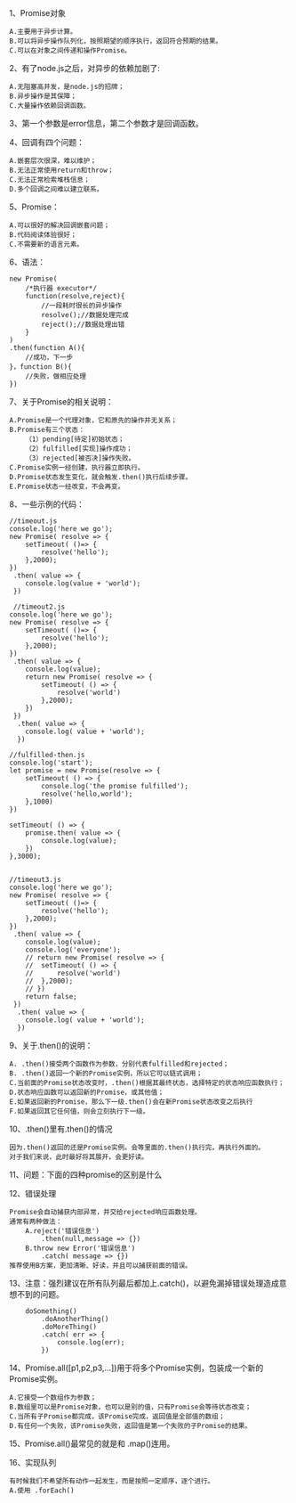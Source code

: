 1、Promise对象

	A.主要用于异步计算。
    B.可以将异步操作队列化，按照期望的顺序执行，返回符合预期的结果。
    C.可以在对象之间传递和操作Promise。

2、有了node.js之后，对异步的依赖加剧了:

	A.无阻塞高并发，是node.js的招牌；
    B.异步操作是其保障；
    C.大量操作依赖回调函数。

3、第一个参数是error信息，第二个参数才是回调函数。

4、回调有四个问题：

	A.嵌套层次很深，难以维护；
    B.无法正常使用return和throw；
    C.无法正常检索堆栈信息；
    D.多个回调之间难以建立联系。
    
5、Promise：

	A.可以很好的解决回调嵌套问题；
    B.代码阅读体验很好；
    C.不需要新的语言元素。
    
6、语法：

	new Promise(
    	/*执行器 executor*/
        function(resolve,reject){
        	//一段耗时很长的异步操作
            resolve();//数据处理完成
            reject();//数据处理出错
        }	
    )
    .then(function A(){
    	//成功，下一步
    }，function B(){
    	//失败，做相应处理
    })
    
7、关于Promise的相关说明：

	A.Promise是一个代理对象，它和原先的操作并无关系；
    B.Promise有三个状态：
    	（1）pending[待定]初始状态；
        （2）fulfilled[实现]操作成功；
        （3）rejected[被否决]操作失败。
    C.Promise实例一经创建，执行器立即执行。
    D.Promise状态发生变化，就会触发.then()执行后续步骤。
    E.Promise状态一经改变，不会再变。

8、一些示例的代码：

	//timeout.js
    console.log('here we go');
    new Promise( resolve => {
    	setTimeout( ()=> {
    		resolve('hello');
    	},2000);
    })
     .then( value => {
     	console.log(value + 'world');
     })

     //timeout2.js
    console.log('here we go');
    new Promise( resolve => {
    	setTimeout( ()=> {
    		resolve('hello');
    	},2000);
    })
     .then( value => {
     	console.log(value);
     	return new Promise( resolve => {
     		setTimeout( () => {
     			resolve('world')
     		},2000);
     	})
     })
      .then( value => {
      	console.log( value + 'world');
      })

    //fulfilled-then.js
    console.log('start');
    let promise = new Promise(resolve => {
    	setTimeout( () => {
    		console.log('the promise fulfilled');
    		resolve('hello,world');
    	},1000)
    })

    setTimeout( () => {
    	promise.then( value => {
    		console.log(value);
    	})
    },3000);


    //timeout3.js
    console.log('here we go');
    new Promise( resolve => {
    	setTimeout( ()=> {
    		resolve('hello');
    	},2000);
    })
     .then( value => {
     	console.log(value);
     	console.log('everyone');
     	// return new Promise( resolve => {
     	// 	setTimeout( () => {
     	// 		resolve('world')
     	// 	},2000);
     	// })
     	return false;
     })
      .then( value => {
      	console.log( value + 'world');
      })
  
9、关于.then()的说明：

	A. .then()接受两个函数作为参数，分别代表fulfilled和rejected；
    B. .then()返回一个新的Promise实例，所以它可以链式调用；
    C.当前面的Promise状态改变时，.then()根据其最终状态，选择特定的状态响应函数执行；
    D.状态响应函数可以返回新的Promise，或其他值；
    E.如果返回新的Promise，那么下一级.then()会在新Promise状态改变之后执行
    F.如果返回其它任何值，则会立刻执行下一级。
    
10、.then()里有.then()的情况

	因为.then()返回的还是Promise实例。会等里面的.then()执行完，再执行外面的。
    对于我们来说，此时最好将其展开，会更好读。
    
11、问题：下面的四种promise的区别是什么
	
    
12、错误处理

	Promise会自动捕获内部异常，并交给rejected响应函数处理。
    通常有两种做法：
    	A.reject('错误信息')
        	.then(null,message => {})
        B.throw new Error('错误信息')
        	.catch( message => {})
    推荐使用B方案，更加清晰、好读，并且可以捕获前面的错误。

13、注意：强烈建议在所有队列最后都加上.catch()，以避免漏掉错误处理造成意想不到的问题。

		doSomething()
			.doAnotherThing()
			.doMoreThing()
			.catch( err => {
				console.log(err);
			})
            
14、Promise.all([p1,p2,p3,...])用于将多个Promise实例，包装成一个新的Promise实例。

	A.它接受一个数组作为参数；
    B.数组里可以是Promise对象，也可以是别的值，只有Promise会等待状态改变；
    C.当所有子Promise都完成，该Promise完成，返回值是全部值的数组；
    D.有任何一个失败，该Promise失败，返回值是第一个失败的子Promise的结果。

15、Promise.all()最常见的就是和 .map()连用。

16、实现队列

	有时候我们不希望所有动作一起发生，而是按照一定顺序，逐个进行。
    A.使用 .forEach()
    	




